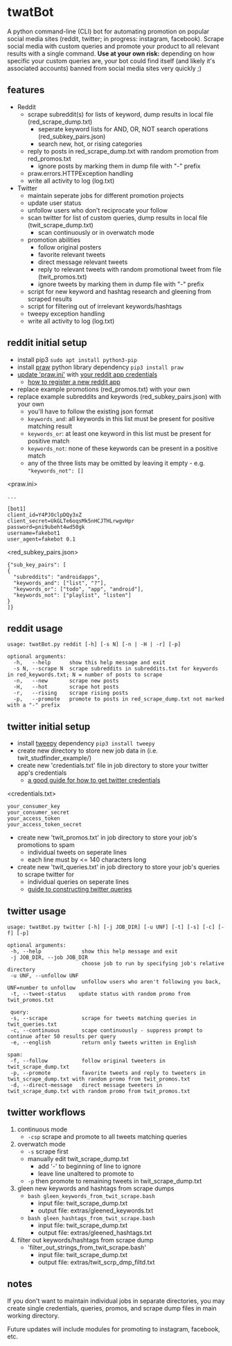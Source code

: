 # twatBot
A python command-line (CLI) bot for automating promotion on popular social media sites (reddit, twitter; in progress: instagram, facebook). Scrape social media with custom queries and promote your product to all relevant results with a single command. 
<b>Use at your own risk:</b> depending on how specific your custom queries are, your bot could find itself (and likely it's associated accounts) banned from social media sites very quickly ;)

## features
- Reddit
	- scrape subreddit(s) for lists of keyword, dump results in local file (red_scrape_dump.txt)
		- seperate keyword lists for AND, OR, NOT search operations (red_subkey_pairs.json)
		- search new, hot, or rising categories
	- reply to posts in red_scrape_dump.txt with random promotion from red_promos.txt
		- ignore posts by marking them in dump file with "-" prefix
	- praw.errors.HTTPException handling
	- write all activity to log (log.txt)
- Twitter
	- maintain seperate jobs for different promotion projects
	- update user status
	- unfollow users who don't reciprocate your follow
	- scan twitter for list of custom queries, dump results in local file (twit_scrape_dump.txt)
		- scan continuously or in overwatch mode
	- promotion abilities
		- follow original posters
		- favorite relevant tweets
		- direct message relevant tweets
		- reply to relevant tweets with random promotional tweet from file (twit_promos.txt)
		- ignore tweets by marking them in dump file with "-" prefix
	- script for new keyword and hashtag research and gleening from scraped results
	- script for filtering out of irrelevant keywords/hashtags
	- tweepy exception handling
	- write all activity to log (log.txt)
 
## reddit initial setup
- install pip3 `sudo apt install python3-pip`
- install <a href="https://github.com/praw-dev/praw">praw</a> python library dependency `pip3 install praw`
- <a href="https://praw.readthedocs.io/en/v4.0.0/getting_started/configuration/prawini.html">update 'praw.ini'</a> with <a href="https://www.reddit.com/prefs/apps/">your reddit app credentials</a>
	- <a href="http://pythonforengineers.com/build-a-reddit-bot-part-1/">how to register a new reddit app</a>
- replace example promotions (red_promos.txt) with your own
- replace example subreddits and keywords (red_subkey_pairs.json) with your own
	- you'll have to follow the existing json format
	- `keywords_and`: all keywords in this list must be present for positive matching result
	- `keywords_or`: at least one keyword in this list must be present for positive match
	- `keywords_not`: none of these keywords can be present in a positive match
	- any of the three lists may be omitted by leaving it empty - e.g. `"keywords_not": []`
	
<praw.ini>
```
...

[bot1]
client_id=Y4PJOclpDQy3xZ
client_secret=UkGLTe6oqsMk5nHCJTHLrwgvHpr
password=pni9ubeht4wd50gk
username=fakebot1
user_agent=fakebot 0.1
```
	
<red_subkey_pairs.json>
```
{"sub_key_pairs": [
{
  "subreddits": "androidapps",
  "keywords_and": ["list", "?"],
  "keywords_or": ["todo", "app", "android"],
  "keywords_not": ["playlist", "listen"]
}
]}
```
	
## reddit usage
```
usage: twatBot.py reddit [-h] [-s N] [-n | -H | -r] [-p]

optional arguments:
  -h,	--help		show this help message and exit
  -s N,	--scrape N	scrape subreddits in subreddits.txt for keywords in red_keywords.txt; N = number of posts to scrape
  -n,	--new		scrape new posts
  -H,	--hot		scrape hot posts
  -r,	--rising	scrape rising posts
  -p,	--promote	promote to posts in red_scrape_dump.txt not marked with a "-" prefix
``` 

## twitter initial setup
- install <a href="https://github.com/tweepy/tweepy">tweepy</a> dependency `pip3 install tweepy`
- create new directory to store new job data in (i.e. twit_studfinder_example/)
- create new 'credentials.txt' file in job directory to store your twitter app's credentials
	- <a href="https://www.digitalocean.com/community/tutorials/how-to-create-a-twitterbot-with-python-3-and-the-tweepy-library">a good guide for how to get twitter credentials</a>

<credentials.txt>
```
your_consumer_key
your_consumer_secret
your_access_token
your_access_token_secret
```

- create new 'twit_promos.txt' in job directory to store your job's promotions to spam 
	- individual tweets on seperate lines
	- each line must by <= 140 characters long
- create new 'twit_queries.txt' in job directory to store your job's queries to scrape twitter for
	- individual queries on seperate lines
	- <a href="https://dev.twitter.com/rest/public/search">guide to constructing twitter queries</a>

## twitter usage
```
usage: twatBot.py twitter [-h] [-j JOB_DIR] [-u UNF] [-t] [-s] [-c] [-f] [-p]

optional arguments:
 -h, --help				show this help message and exit
 -j JOB_DIR, --job JOB_DIR
						choose job to run by specifying job's relative directory
 -u UNF, --unfollow UNF
                        unfollow users who aren't following you back, UNF=number to unfollow
 -t, --tweet-status    update status with random promo from twit_promos.txt

 query:
 -s, --scrape			scrape for tweets matching queries in twit_queries.txt
 -c, --continuous		scape continuously - suppress prompt to continue after 50 results per query
 -e, --english         	return only tweets written in English

spam:
 -f, --follow			follow original tweeters in twit_scrape_dump.txt
 -p, --promote			favorite tweets and reply to tweeters in twit_scrape_dump.txt with random promo from twit_promos.txt
 -d, --direct-message	direct message tweeters in twit_scrape_dump.txt with random promo from twit_promos.txt
```

## twitter workflows
1) continuous mode
	- `-csp` scrape and promote to all tweets matching queries
2) overwatch mode
	- `-s` scrape first
	- manually edit twit_scrape_dump.txt
		- add '-' to beginning of line to ignore
		- leave line unaltered to promote to
	- `-p` then promote to remaining tweets in twit_scrape_dump.txt
3) gleen new keywords and hashtags from scrape dumps
	- `bash gleen_keywords_from_twit_scrape.bash`
		- input file: twit_scrape_dump.txt
		- output file: extras/gleened_keywords.txt
	- `bash gleen_hashtags_from_twit_scrape.bash`
		- input file: twit_scrape_dump.txt
		- output file: extras/gleened_hashtags.txt
4) filter out keywords/hashtags from scrape dump
	- 'filter_out_strings_from_twit_scrape.bash'
		- input file: twit_scrape_dump.txt
		- output file: extras/twit_scrp_dmp_filtd.txt

## notes
If you don't want to maintain individual jobs in separate directories, you may create single credentials, queries, promos, and scrape dump files in main working directory.

Future updates will include modules for promoting to instagram, facebook, etc.

